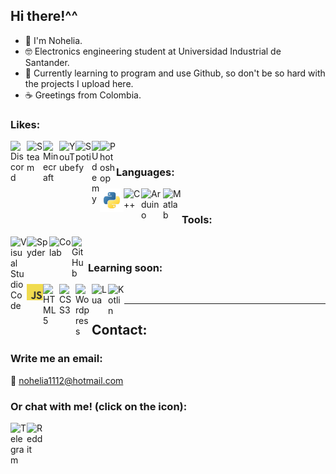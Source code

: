 ## Hi there!^^

- 👋 I'm Nohelia.
- 🤓 Electronics engineering student at Universidad Industrial de Santander.
- 🌱 Currently learning to program and use Github, so don't be so hard with the projects I upload here.
- ☕ Greetings from Colombia.

### Likes:

<img align="left" alt="Discord" width="26px" src="https://cdn.jsdelivr.net/gh/walkxcode/dashboard-icons/png/discord.png" />
<img align="left" alt="Steam" width="26px" src="https://cdn.jsdelivr.net/gh/walkxcode/dashboard-icons/png/steam.png" />
<img align="left" alt="Minecraft" width="26px" src="https://cdn.jsdelivr.net/gh/walkxcode/dashboard-icons/png/minecraft.png" />
<img align="left" alt="YouTube" width="26px" src="https://cdn.jsdelivr.net/gh/walkxcode/dashboard-icons/png/youtube.png" />
<img align="left" alt="Spotify" width="26px" src="https://cdn.jsdelivr.net/gh/walkxcode/dashboard-icons/png/spotify.png" />
<img align="left" alt="Udemy" width="13px" src="https://cdn.jsdelivr.net/gh/walkxcode/dashboard-icons/png/udemy.png" />
<img align="left" alt="Photoshop" width="26px" src="https://camo.githubusercontent.com/faa8dd3f847f21af47145d5fa670c0d7487955437abc31d39ad370c330c5d97a/68747470733a2f2f7777772e61646f62652e636f6d2f636f6e74656e742f64616d2f63632f75732f656e2f70726f64756374732f63636f766572766965772f70735f63635f6170705f5247422e737667" />

<br />


### Languages:

<img align="left" alt="Python" width="38px" src="https://raw.githubusercontent.com/github/explore/80688e429a7d4ef2fca1e82350fe8e3517d3494d/topics/python/python.png" />
<img align="left" alt="C++" width="28px" src="https://raw.githubusercontent.com/isocpp/logos/master/cpp_logo.png" />
<img align="left" alt="Arduino" width="35px" src="https://user-images.githubusercontent.com/40770499/86150136-a4108c80-bb05-11ea-9414-16870738ddf5.png" />
<img align="left" alt="Matlab" width="30px" src="https://avatars.githubusercontent.com/u/8590076?s=200&v=4" />

<br />

### Tools:

<img align="left" alt="Visual Studio Code" width="26px" src="https://cdn.jsdelivr.net/gh/devicons/devicon/icons/vscode/vscode-original.svg" />
<img align="left" alt="Spyder" width="36px" src="https://d4.alternativeto.net/5l3N-qnWS47TQ1LDn_zhQ9gqkA3YY4qx-vee4nvHd6E/rs:fill:280:280:0/g:ce:0:0/YWJzOi8vZGlzdC9pY29ucy9zcHlkZXJfMjA5MDYwLnBuZw.png" />
<img align="left" alt="Colab" width="36px" src="https://p9-juejin.byteimg.com/tos-cn-i-k3u1fbpfcp/cf9196b459f84b36a816ebc0c3502bd8~tplv-k3u1fbpfcp-no-mark:373:373:373:210.awebp?" />
<img align="left" alt="GitHub" width="26px" src="https://user-images.githubusercontent.com/3369400/139447912-e0f43f33-6d9f-45f8-be46-2df5bbc91289.png" />

<br />

### Learning soon:
<img align="left" alt="JavaScript" width="26px" src="https://raw.githubusercontent.com/github/explore/80688e429a7d4ef2fca1e82350fe8e3517d3494d/topics/javascript/javascript.png" />
<img align="left" alt="HTML5" width="26px" src="https://cdn.jsdelivr.net/gh/devicons/devicon/icons/html5/html5-original.svg" />
<img align="left" alt="CSS3" width="26px" src="https://cdn.jsdelivr.net/gh/devicons/devicon/icons/css3/css3-original.svg" />
<img align="left" alt="Wordpress" width="26px" src="https://cdn.jsdelivr.net/gh/walkxcode/dashboard-icons/png/wordpress.png" />
<img align="left" alt="Lua" width="26px" src="https://cdn.jsdelivr.net/gh/walkxcode/dashboard-icons/png/lua.png" />
<img align="left" alt="Kotlin" width="26px" src="https://cdn.jsdelivr.net/gh/walkxcode/dashboard-icons/png/kotlin.png" />

<br />

---

## Contact:

### Write me an email:

📧 nohelia1112@hotmail.com

### Or chat with me! (click on the icon):

[<img align="left" alt="Telegram" width="26px" src="https://cdn.jsdelivr.net/gh/walkxcode/dashboard-icons/png/telegram.png" />](https://t.me/nohelia1112)
[<img align="left" alt="Reddit" width="26px" src="https://camo.githubusercontent.com/fcf3c704b0fe8ceecc19263b993fbad57dfe1e1964b4c6f7b43e2805d25855fb/68747470733a2f2f63646e2e6a7364656c6976722e6e65742f67682f77616c6b78636f64652f64617368626f6172642d69636f6e732f706e672f7265646469742e706e67" />](https://www.reddit.com/user/nohelia1112/)

<br />
